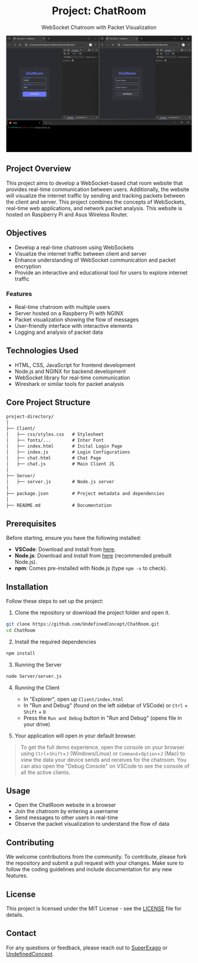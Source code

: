 <div align="center">
    <h1>
        Project: ChatRoom
    </h1>
    <p>
        WebSocket Chatroom with Packet Visualization
    </p>   
</div>

[![ChatRoom Demo GIF](https://github.com/UndefinedConcept/ChatRoom/blob/main/demo/ChatRoom%20Demo.gif)](https://github.com/UndefinedConcept/ChatRoom/blob/main/demo/ChatRoom%20Demo.pdf)

## Project Overview

This project aims to develop a WebSocket-based chat room website that provides real-time communication between users. Additionally, the website will visualize the internet traffic by sending and tracking packets between the client and server. This project combines the concepts of WebSockets, real-time web applications, and network packet analysis. This website is hosted on Raspberry Pi and Asus Wireless Router.

## Objectives

- Develop a real-time chatroom using WebSockets
- Visualize the internet traffic between client and server
- Enhance understanding of WebSocket communication and packet encryption
- Provide an interactive and educational tool for users to explore internet traffic

### Features

- Real-time chatroom with multiple users
- Server hosted on a Raspberry Pi with NGINX
- Packet visualization showing the flow of messages
- User-friendly interface with interactive elements
- Logging and analysis of packet data

## Technologies Used

- HTML, CSS, JavaScript for frontend development
- Node.js and NGINX for backend development
- WebSocket library for real-time communication
- Wireshark or similar tools for packet analysis

## Core Project Structure
```Plaintext
project-directory/
│
├── Client/
│   ├── css/styles.css   # Stylesheet
│   ├── fonts/...        # Inter Font
│   ├── index.html       # Inital Login Page
│   ├── index.js         # Login Configurations
│   ├── chat.html        # Chat Page
│   ├── chat.js          # Main Client JS
│
├── Server/
│   ├── server.js        # Node.js server
│
├── package.json         # Project metadata and dependencies
│
├── README.md            # Documentation

```

## Prerequisites
Before starting, ensure you have the following installed:
- **VSCode**: Download and install from [here](https://code.visualstudio.com/download).
- **Node.js**: Download and install from [here](https://nodejs.org/) (recommended prebuilt Node.js).
- **npm**: Comes pre-installed with Node.js (type `npm -v` to check).

## Installation
Follow these steps to set up the project:

1. Clone the repository or download the project folder and open it.
```bash
git clone https://github.com/UndefinedConcept/ChatRoom.git
cd ChatRoom
```
2. Install the required dependencies
```bash
npm install
```
3. Running the Server
```bash
node Server/server.js
```
4. Running the Client
   - In "Explorer", open up `Client/index.html`
   - In "Run and Debug" (found on the left sidebar of VSCode) or `Ctrl` + `Shift` + `D`
   - Press the `Run and Debug` button in "Run and Debug" (opens file in your drive)

5. Your application will open in your default browser.
> To get the full demo experience, open the console on your browser using `Ctrl`+`Shift`+`J` (Windows/Linux) or `Command`+`Option`+`J` (Mac) to view the data your device sends and receives for the chatroom. You can also open the "Debug Console" on VSCode to see the console of all the active clients.

## Usage

- Open the ChatRoom website in a browser
- Join the chatroom by entering a username
- Send messages to other users in real-time
- Observe the packet visualization to understand the flow of data

## Contributing

We welcome contributions from the community. To contribute, please fork the repository and submit a pull request with your changes. Make sure to follow the coding guidelines and include documentation for any new features.

## License

This project is licensed under the MIT License \- see the [LICENSE](https://github.com/UndefinedConcept/ChatRoom/blob/main/LICENSE) file for details.

## Contact

For any questions or feedback, please reach out to [SuperExago](https://github.com/jpang9431) or [UndefinedConcept](https://github.com/UndefinedConcept).
